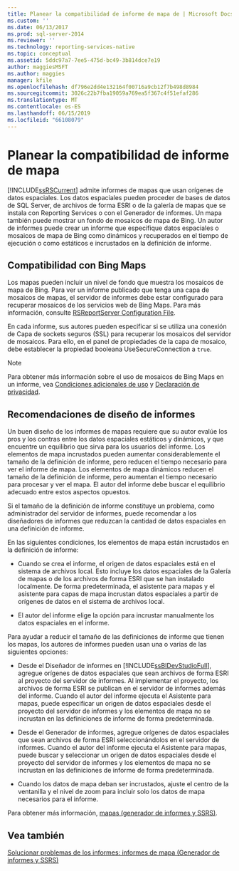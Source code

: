 ```yaml
---
title: Planear la compatibilidad de informe de mapa de | Microsoft Docs
ms.custom: ''
ms.date: 06/13/2017
ms.prod: sql-server-2014
ms.reviewer: ''
ms.technology: reporting-services-native
ms.topic: conceptual
ms.assetid: 5ddc97a7-7ee5-475d-bc49-3b814dce7e19
author: maggiesMSFT
ms.author: maggies
manager: kfile
ms.openlocfilehash: df796e2dd4e132164f00716a9cb12f7b498d8984
ms.sourcegitcommit: 3026c22b7fba19059a769ea5f367c4f51efaf286
ms.translationtype: MT
ms.contentlocale: es-ES
ms.lasthandoff: 06/15/2019
ms.locfileid: "66108079"
---
```

# <a name="plan-for-map-report-support"></a>Planear la compatibilidad de informe de mapa
  [!INCLUDE[ssRSCurrent](../includes/ssrscurrent-md.md)] admite informes de mapas que usan orígenes de datos espaciales. Los datos espaciales pueden proceder de bases de datos de SQL Server, de archivos de forma ESRI o de la galería de mapas que se instala con Reporting Services o con el Generador de informes. Un mapa también puede mostrar un fondo de mosaicos de mapa de Bing. Un autor de informes puede crear un informe que especifique datos espaciales o mosaicos de mapa de Bing como dinámicos y recuperados en el tiempo de ejecución o como estáticos e incrustados en la definición de informe.  
  
## <a name="support-for-bing-maps"></a>Compatibilidad con Bing Maps  
 Los mapas pueden incluir un nivel de fondo que muestra los mosaicos de mapa de Bing. Para ver un informe publicado que tenga una capa de mosaicos de mapas, el servidor de informes debe estar configurado para recuperar mosaicos de los servicios web de Bing Maps. Para más información, consulte [RSReportServer Configuration File](report-server/rsreportserver-config-configuration-file.md).  
  
 En cada informe, sus autores pueden especificar si se utiliza una conexión de Capa de sockets seguros (SSL) para recuperar los mosaicos del servidor de mosaicos. Para ello, en el panel de propiedades de la capa de mosaico, debe establecer la propiedad booleana UseSecureConnection a `true`.  
  
> [!NOTE]  
>  Para obtener más información sobre el uso de mosaicos de Bing Maps en un informe, vea [Condiciones adicionales de uso](https://go.microsoft.com/fwlink/?LinkId=151371) y [Declaración de privacidad](https://go.microsoft.com/fwlink/?LinkId=151372).  
  
## <a name="report-design-recommendations"></a>Recomendaciones de diseño de informes  
 Un buen diseño de los informes de mapas requiere que su autor evalúe los pros y los contras entre los datos espaciales estáticos y dinámicos, y que encuentre un equilibrio que sirva para los usuarios del informe. Los elementos de mapa incrustados pueden aumentar considerablemente el tamaño de la definición de informe, pero reducen el tiempo necesario para ver el informe de mapa. Los elementos de mapa dinámicos reducen el tamaño de la definición de informe, pero aumentan el tiempo necesario para procesar y ver el mapa. El autor del informe debe buscar el equilibrio adecuado entre estos aspectos opuestos.  
  
 Si el tamaño de la definición de informe constituye un problema, como administrador del servidor de informes, puede recomendar a los diseñadores de informes que reduzcan la cantidad de datos espaciales en una definición de informe.  
  
 En las siguientes condiciones, los elementos de mapa están incrustados en la definición de informe:  
  
-   Cuando se crea el informe, el origen de datos espaciales está en el sistema de archivos local. Esto incluye los datos espaciales de la Galería de mapas o de los archivos de forma ESRI que se han instalado localmente. De forma predeterminada, el asistente para mapas y el asistente para capas de mapa incrustan datos espaciales a partir de orígenes de datos en el sistema de archivos local.  
  
-   El autor del informe elige la opción para incrustar manualmente los datos espaciales en el informe.  
  
 Para ayudar a reducir el tamaño de las definiciones de informe que tienen los mapas, los autores de informes pueden usan una o varias de las siguientes opciones:  
  
-   Desde el Diseñador de informes en [!INCLUDE[ssBIDevStudioFull](../includes/ssbidevstudiofull-md.md)], agregue orígenes de datos espaciales que sean archivos de forma ESRI al proyecto del servidor de informes. Al implementar el proyecto, los archivos de forma ESRI se publican en el servidor de informes además del informe. Cuando el autor del informe ejecuta el Asistente para mapas, puede especificar un origen de datos espaciales desde el proyecto del servidor de informes y los elementos de mapa no se incrustan en las definiciones de informe de forma predeterminada.  
  
-   Desde el Generador de informes, agregue orígenes de datos espaciales que sean archivos de forma ESRI seleccionándolos en el servidor de informes. Cuando el autor del informe ejecuta el Asistente para mapas, puede buscar y seleccionar un origen de datos espaciales desde el proyecto del servidor de informes y los elementos de mapa no se incrustan en las definiciones de informe de forma predeterminada.  
  
-   Cuando los datos de mapa deban ser incrustados, ajuste el centro de la ventanilla y el nivel de zoom para incluir solo los datos de mapa necesarios para el informe.  
  
 Para obtener más información, [mapas &#40;generador de informes y SSRS&#41;](report-design/maps-report-builder-and-ssrs.md).  
  
## <a name="see-also"></a>Vea también  
 [Solucionar problemas de los informes: informes de mapa &#40;Generador de informes y SSRS&#41;](report-design/troubleshoot-reports-map-reports-report-builder-and-ssrs.md)  
  
  
